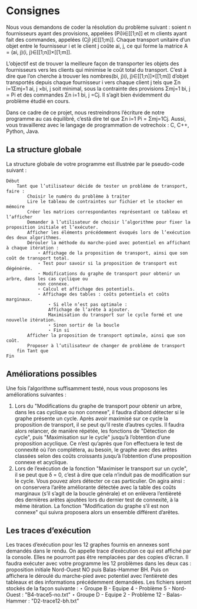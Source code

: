 # Consignes

Nous vous demandons de coder la résolution du problème suivant : soient n fournisseurs ayant des provisions, appelées (Pi)i∈[[1;n]] et m clients ayant fait des commandes, appelées (Cj) j∈[[1;m]].
Chaque transport unitaire d’un objet entre le fournisseur i et le client j coûte ai, j, ce qui forme la matrice A = (ai, j)(i, j)∈[[1;n]]×[[1;m]].

L’objectif est de trouver la meilleure façon de transporter les objets des fournisseurs vers les clients qui minimise le coût total du transport. C’est à dire que l’on cherche à trouver les nombres(bi, j)(i, j)∈[[1;n]]×[[1;m]] d’objet transportés depuis chaque fournisseur i vers chaque client j tels que
Σn i=1Σmj=1 ai, j ×bi, j soit minimal, sous la contrainte des provisions Σmj=1 bi, j = Pi et des commandes Σn i=1 bi, j =Cj.
Il s’agit bien évidemment du problème étudié en cours.

Dans ce cadre de ce projet, nous restreindrons l’écriture de notre programme au cas équilibré, c’està dire tel que Σn i=1 Pi = Σmj=1Cj.
Aussi, vous travaillerez avec le langage de programmation de votrechoix : C, C++, Python, Java.

## La structure globale

La structure globale de votre programme est illustrée par le pseudo-code suivant :
```
Début
    Tant que l’utilisateur décide de tester un problème de transport, faire :
        Choisir le numéro du problème à traiter
        Lire le tableau de contraintes sur fichier et le stocker en mémoire
        Créer les matrices correspondantes représentant ce tableau et l’afficher
        Demander à l’utilisateur de choisir l’algorithme pour fixer la proposition initiale et l’exécuter.
        Afficher les éléments précédemment évoqués lors de l’exécution des deux algorithmes.
        Dérouler la méthode du marche-pied avec potentiel en affichant à chaque itération :
            ⋆ Affichage de la proposition de transport, ainsi que son coût de transport total.
            ⋆ Test pour savoir si la proposition de transport est dégénérée.
            ⋆ Modifications du graphe de transport pour obtenir un arbre, dans les cas cyclique ou
            non connexe.
            ⋆ Calcul et affichage des potentiels.
            ⋆ Affichage des tables : coûts potentiels et coûts marginaux.
                ⋆ Si elle n’est pas optimale :
                Affichage de l’arête à ajouter.
                Maximisation du transport sur le cycle formé et une nouvelle itération.
                ⋆ Sinon sortir de la boucle
                ⋆ Fin si
        Afficher la proposition de transport optimale, ainsi que son coût.
        Proposer à l’utilisateur de changer de problème de transport
    fin Tant que
Fin
```

## Améliorations possibles

Une fois l’algorithme suffisamment testé, nous vous proposons les améliorations suivantes :

1. Lors du "Modifications du graphe de transport pour obtenir un arbre, dans les cas cyclique ou
non connexe", il faudra d’abord détecter si le graphe présente un cycle. Après avoir maximisé
sur ce cycle la proposition de transport, il se peut qu’il reste d’autres cycles. Il faudra alors
relancer, de manière répétée, les fonctions de "Détection de cycle", puis "Maximisation sur le
cycle" jusqu’à l’obtention d’une proposition acyclique. Ce n’est qu’après que l’on effectuera
le test de connexité où l’on complétera, au besoin, le graphe avec des arêtes classées selon des
coûts croissants jusqu’à l’obtention d’une proposition connexe et acyclique.
2. Lors de l’exécution de la fonction "Maximiser le transport sur un cycle", il se peut que δ = 0,
c’est à dire que cela n’induit pas de modification sur le cycle. Vous pouvez alors détecter ce
cas particulier. On agira ainsi : on conservera l’arête améliorante détectée avec la table des
coûts marginaux (s’il s’agit de la boucle générale) et on enlèvera l’entièreté des dernières arêtes
ajoutées lors du dernier test de connexité, à la même itération. La fonction "Modification du
graphe s’il est non connexe" qui suivra proposera alors un ensemble différent d’arêtes.

## Les traces d’exécution

Les traces d’exécution pour les 12 graphes fournis en annexes sont demandés dans le rendu. On
appelle trace d’exécution ce qui est affiché par la console. Elles ne pourront pas être remplacées par
des copies d’écran.
Il faudra exécuter avec votre programme les 12 problèmes dans les deux cas : proposition initiale
Nord-Ouest NO puis Balas-Hammer BH. Puis on affichera le déroulé du marche-pied avec potentiel
avec l’entièreté des tableaux et des informations précédemment demandées.
Les fichiers seront stockés de la façon suivante :
⋆ Groupe B - Equipe 4 - Problème 5 - Nord-Ouest : "B4-trace5-no.txt"
⋆ Groupe D - Equipe 2 - Problème 12 - Balas-Hammer : "D2-trace12-bh.txt"